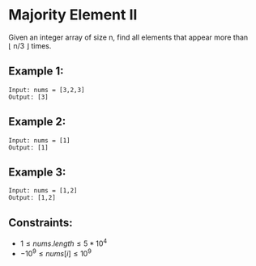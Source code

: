 # Majority Element II

Given an integer array of size n, find all elements that appear more than  
⌊ n/3 ⌋ times.

 

## Example 1:

    Input: nums = [3,2,3]
    Output: [3]

## Example 2:

    Input: nums = [1]
    Output: [1]

## Example 3:

    Input: nums = [1,2]
    Output: [1,2]

 

## Constraints:

* $1 \le nums.length \le 5 * 10^4$
* $-10^9 \le nums[i] \le 10^9$

 

